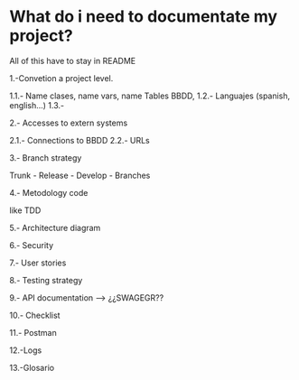 # What do i need to documentate my project?

All of this have to stay in README

1.-Convetion a project level.

1.1.- Name clases, name vars, name Tables BBDD, 
1.2.- Languajes (spanish, english...)
1.3.- 

2.- Accesses to extern systems

2.1.- Connections to BBDD
2.2.- URLs 


3.- Branch strategy


Trunk - Release - Develop - Branches


4.- Metodology code 

like TDD


5.- Architecture diagram


6.- Security


7.- User stories


8.- Testing strategy


9.- API documentation --> ¿¿SWAGEGR??

10.- Checklist

11.- Postman

12.-Logs

13.-Glosario
